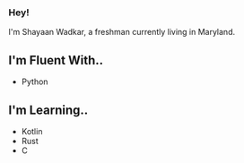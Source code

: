 ### Hey!
I'm Shayaan Wadkar, a freshman currently living in Maryland. 

## I'm Fluent With..
- Python

## I'm Learning..
- Kotlin
- Rust
- C
